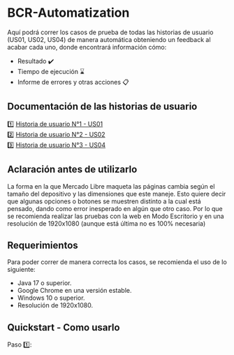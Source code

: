 
# BCR-Automatization


Aquí podrá correr los casos de prueba de todas las historias de usuario (US01, US02, US04)
de manera automática obteniendo un feedback al acabar cada uno, donde encontrará información cómo:
- Resultado ✔️
- Tiempo de ejecución ⌛
- Informe de errores y otras acciones 📋


## Documentación de las historias de usuario

1️⃣ [Historia de usuario N°1 - US01](https://docs.google.com/document/d/1SvC4JJbQDRDjAhgNqep5h-a2cxDugRIQSvKmdtzk24E/edit?usp=sharing) \
2️⃣ [Historia de usuario N°2 - US02](https://docs.google.com/document/d/1SvC4JJbQDRDjAhgNqep5h-a2cxDugRIQSvKmdtzk24E/edit?usp=sharing) \
3️⃣ [Historia de usuario N°3 - US04](https://docs.google.com/document/d/1edFOk6xzP8QK3FLASnd0HxHBA6rm88eaej3JK-mH4pg/edit?usp=sharing)


## Aclaración antes de utilizarlo

La forma en la que Mercado Libre maqueta las páginas cambia según el tamaño del depositivo y las dimensiones que este maneje. Esto quiere decir que algunas opciones o botones se muestren distinto a la cual está pensado, dando como error inesperado en algún que otro caso. Por lo que se recomienda realizar las pruebas con la web en Modo Escritorio y en una resolución de 1920x1080 (aunque está última no es 100% necesaria)


## Requerimientos

Para poder correr de manera correcta los casos, se recomienda el uso de lo siguiente:
- Java 17 o superior.
- Google Chrome en una versión estable.
- Windows 10 o superior.
- Resolución de 1920x1080.



## Quickstart - Como usarlo

Paso 1️⃣:




